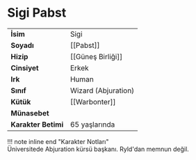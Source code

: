 # Sigi Pabst  
  
  
|  |  |  
|---|---|  
| **İsim** | Sigi |  
| **Soyadı** | [[Pabst]] |  
| **Hizip** | [[Güneş Birliği]] |  
| **Cinsiyet** | Erkek |  
| **Irk** | Human |  
| **Sınıf** | Wizard (Abjuration) |  
| **Kütük** | [[Warbonter]] |  
| **Münasebet** |  |  
| **Karakter Betimi** | 65 yaşlarında |  
  
  
!!! note inline end "Karakter Notları"  
	Üniversitede Abjuration kürsü başkanı. Ryld'dan memnun değil.  
  